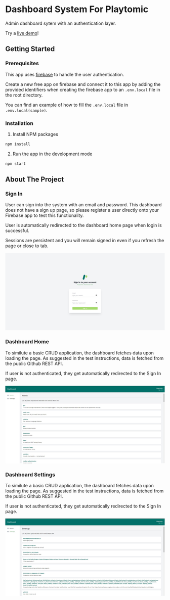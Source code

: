 # Dashboard System For Playtomic

Admin dashboard sytem with an authentication layer.

Try a [live demo](https://playtomic-jcmtallon-test.netlify.app/)!

## Getting Started

### Prerequisites

This app uses [firebase](https://firebase.google.com/) to handle the user authentication.

Create a new free app on firebase and connect it to this app by adding the provided identifiers when creating the firebase app to an `.env.local` file in the root directory.

You can find an example of how to fill the `.env.local` file in `.env.local(sample)`.

### Installation

1. Install NPM packages

```sh
npm install
```

2. Run the app in the development mode

```sh
npm start
```

## About The Project

### Sign In

User can sign into the system with an email and password. This dashboard does not have a sign up page, so please register a user directly onto your Firebase app to test this functionality.

User is automatically redirected to the dashboard home page when login is successful.

Sessions are persistent and you will remain signed in even if you refresh the page or close to tab.

![Sign In Page](images/signIn.jpg?raw=true "Sign In Page")

### Dashboard Home

To similute a basic CRUD application, the dashboard fetches data upon loading the page. As suggested in the test instructions, data is fetched from the public Github REST API.

If user is not authenticated, they get automatically redirected to the Sign In page.

![Home Page](images/home.jpg?raw=true "Home Page")

### Dashboard Settings

To similute a basic CRUD application, the dashboard fetches data upon loading the page. As suggested in the test instructions, data is fetched from the public Github REST API.

If user is not authenticated, they get automatically redirected to the Sign In page.

![Settings Page](images/settings.jpg?raw=true "Settings Page")
